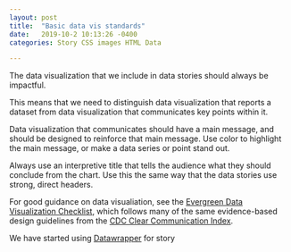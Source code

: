 ```yaml
---
layout: post
title:  "Basic data vis standards"
date:   2019-10-2 10:13:26 -0400
categories: Story CSS images HTML Data

---
```

The data visualization that we include in data stories should always be impactful. 

This means that we need to distinguish data visualization that reports a dataset from data visualization that communicates key points within it.

Data visualization that communicates should have a main message, and should be designed to reinforce that main message. Use color to highlight the main message, or make a data series or point stand out.

Always use an interpretive title that tells the audience what they should conclude from the chart. Use this the same way that the data stories use strong, direct headers.

For good guidance on data visualiation, see the [Evergreen Data Visualization Checklist](https://stephanieevergreen.com/updated-data-visualization-checklist/), which follows many of the same evidence-based design guidelines from the [CDC Clear Communication Index](https://www.cdc.gov/ccindex/tool/index.html).

We have started using [Datawrapper](www.datawrapper.de) for story 